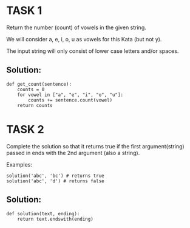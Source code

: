 # TASK 1
 Return the number (count) of vowels in the given string.

We will consider a, e, i, o, u as vowels for this Kata (but not y).

The input string will only consist of lower case letters and/or spaces.
## Solution:
```
def get_count(sentence): 
    counts = 0
    for vowel in ["a", "e", "i", "o", "u"]:
        counts += sentence.count(vowel)
    return counts
```
    

# TASK 2
Complete the solution so that it returns true if the first argument(string) passed in ends with the 2nd argument (also a string).

Examples:
```
solution('abc', 'bc') # returns true
solution('abc', 'd') # returns false
```
## Solution:
```
def solution(text, ending):
    return text.endswith(ending)
```
